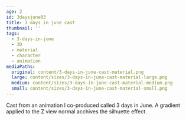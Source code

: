 ```yaml
---
age: 2
id: 3daysjune03
title: 3 days in june cast
thumbnail: ''
tags:
  - 3-days-in-june
  - 3D
  - material
  - character
  - animation
mediaPaths:
  original: content/3-days-in-june-cast-material.png
  large: content/sizes/3-days-in-june-cast-material-large.png
  medium: content/sizes/3-days-in-june-cast-material-medium.png
  small: content/sizes/3-days-in-june-cast-material-small.png
---
```

Cast from an animation I co-produced called 3 days in June. A gradient applied to the Z view normal acchives the silhuette effect.